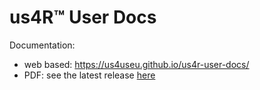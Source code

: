 # us4R™ User Docs

Documentation:
- web based: https://us4useu.github.io/us4r-user-docs/
- PDF: see the latest release [here](https://github.com/us4useu/us4r-user-docs/releases)
